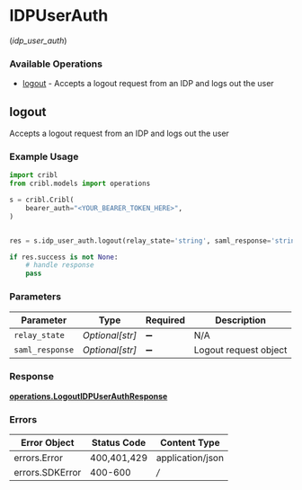 # IDPUserAuth
(*idp_user_auth*)

### Available Operations

* [logout](#logout) - Accepts a logout request from an IDP and logs out the user

## logout

Accepts a logout request from an IDP and logs out the user

### Example Usage

```python
import cribl
from cribl.models import operations

s = cribl.Cribl(
    bearer_auth="<YOUR_BEARER_TOKEN_HERE>",
)


res = s.idp_user_auth.logout(relay_state='string', saml_response='string')

if res.success is not None:
    # handle response
    pass
```

### Parameters

| Parameter             | Type                  | Required              | Description           |
| --------------------- | --------------------- | --------------------- | --------------------- |
| `relay_state`         | *Optional[str]*       | :heavy_minus_sign:    | N/A                   |
| `saml_response`       | *Optional[str]*       | :heavy_minus_sign:    | Logout request object |


### Response

**[operations.LogoutIDPUserAuthResponse](../../models/operations/logoutidpuserauthresponse.md)**
### Errors

| Error Object     | Status Code      | Content Type     |
| ---------------- | ---------------- | ---------------- |
| errors.Error     | 400,401,429      | application/json |
| errors.SDKError  | 400-600          | */*              |
